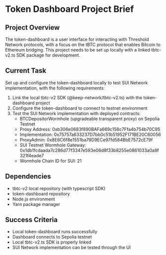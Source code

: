 # Token Dashboard Project Brief

## Project Overview

The token-dashboard is a user interface for interacting with Threshold Network protocols, with a focus on the tBTC protocol that enables Bitcoin to Ethereum bridging. This project needs to be set up locally with a linked tbtc-v2.ts SDK package for development.

## Current Task

Set up and configure the token-dashboard locally to test SUI Network implementation, with the following requirements:

1. Link the local tbtc-v2 SDK (@keep-network/tbtc-v2.ts) with the token-dashboard project
2. Configure the token-dashboard to connect to testnet environment
3. Test the SUI Network implementation with deployed contracts:
   - BTCDepositorWormhole (upgradeable transparent proxy) on Sepolia Testnet
   - Proxy Address: 0xb306e0683f890BAFa669c158c7Ffa4b754b70C95
   - Implementation: 0x75757a633237D7bb0c51b51952F171BE20C60056
   - ProxyAdmin: 0x8E6C6f8e1551ba79D9ECe97fd584BbE7572cE79f
   - SUI Testnet Wormhole Gateway: 0x1db1fcdaada7c286d77f3347e593e06d8f33b8255e0861033a0a9f321f4eade7
   - Wormhole Chain ID for SUI: 21

## Dependencies

- tbtc-v2 local repository (with typescript SDK)
- token-dashboard repository
- Node.js environment
- Yarn package manager

## Success Criteria

- Local token-dashboard runs successfully
- Dashboard connects to Sepolia testnet
- Local tbtc-v2.ts SDK is properly linked
- SUI Network implementation can be tested through the UI
